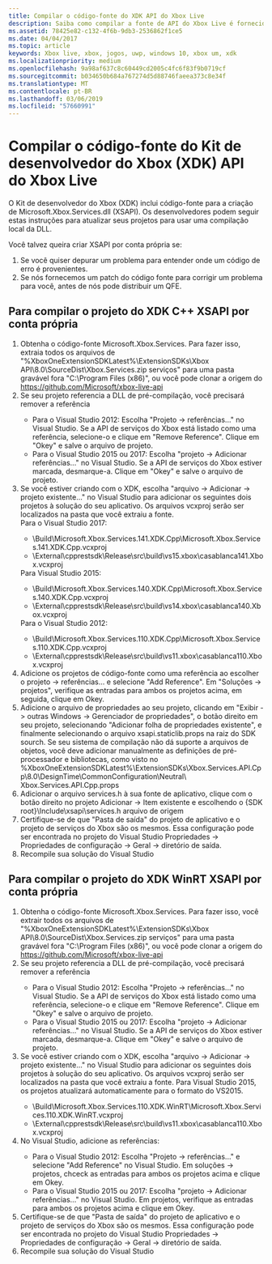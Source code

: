 ```yaml
---
title: Compilar o código-fonte do XDK API do Xbox Live
description: Saiba como compilar a fonte de API do Xbox Live é fornecida com o Kit de desenvolvedor do Xbox (XDK).
ms.assetid: 78425e82-c132-4f6b-9db3-2536862f1ce5
ms.date: 04/04/2017
ms.topic: article
keywords: Xbox live, xbox, jogos, uwp, windows 10, xbox um, xdk
ms.localizationpriority: medium
ms.openlocfilehash: 9a98af637c8c60449cd2005c4fc6f83f9b0719cf
ms.sourcegitcommit: b034650b684a767274d5d88746faeea373c8e34f
ms.translationtype: MT
ms.contentlocale: pt-BR
ms.lasthandoff: 03/06/2019
ms.locfileid: "57660991"
---
```

# <a name="compile-the-xbox-developer-kit-xdk-xbox-live-api-source"></a>Compilar o código-fonte do Kit de desenvolvedor do Xbox (XDK) API do Xbox Live

O Kit de desenvolvedor do Xbox (XDK) inclui código-fonte para a criação de Microsoft.Xbox.Services.dll (XSAPI). Os desenvolvedores podem seguir estas instruções para atualizar seus projetos para usar uma compilação local da DLL.

Você talvez queira criar XSAPI por conta própria se:
1. Se você quiser depurar um problema para entender onde um código de erro é provenientes.
1. Se nós fornecemos um patch do código fonte para corrigir um problema para você, antes de nós pode distribuir um QFE.

## <a name="to-compile-the-xdk-c-xsapi-project-for-yourself"></a>Para compilar o projeto do XDK C++ XSAPI por conta própria

<ol>
  <li> Obtenha o código-fonte Microsoft.Xbox.Services. Para fazer isso, extraia todos os arquivos de "%XboxOneExtensionSDKLatest%\ExtensionSDKs\Xbox API\8.0\SourceDist\Xbox.Services.zip serviços" para uma pasta gravável fora "C:\Program Files (x86)", ou você pode clonar a origem do <a href ="https://github.com/Microsoft/xbox-live-api">https://github.com/Microsoft/xbox-live-api</a></li>
  <li> Se seu projeto referencia a DLL de pré-compilação, você precisará remover a referência</li>
    <ul>
      <li> Para o Visual Studio 2012: Escolha "Projeto -> referências..." no Visual Studio. Se a API de serviços do Xbox está listado como uma referência, selecione-o e clique em "Remove Reference". Clique em "Okey" e salve o arquivo de projeto.</li>
      <li> Para o Visual Studio 2015 ou 2017: Escolha "projeto -> Adicionar referências..." no Visual Studio. Se a API de serviços do Xbox estiver marcada, desmarque-a. Clique em "Okey" e salve o arquivo de projeto.</li>
    </ul>
  <li> Se você estiver criando com o XDK, escolha "arquivo -> Adicionar -> projeto existente..." no Visual Studio para adicionar os seguintes dois projetos à solução do seu aplicativo. Os arquivos vcxproj serão ser localizados na pasta que você extraiu a fonte.</li>
Para o Visual Studio 2017: <ul>
      <li>\Build\Microsoft.Xbox.Services.141.XDK.Cpp\Microsoft.Xbox.Services.141.XDK.Cpp.vcxproj</li>   <li>\External\cpprestsdk\Release\src\build\vs15.xbox\casablanca141.Xbox.vcxproj</li>
    </ul>
Para Visual Studio 2015: <ul>
      <li>\Build\Microsoft.Xbox.Services.140.XDK.Cpp\Microsoft.Xbox.Services.140.XDK.Cpp.vcxproj</li> <li>\External\cpprestsdk\Release\src\build\vs14.xbox\casablanca140.Xbox.vcxproj</li>
    </ul>
Para o Visual Studio 2012: <ul>
      <li>\Build\Microsoft.Xbox.Services.110.XDK.Cpp\Microsoft.Xbox.Services.110.XDK.Cpp.vcxproj</li> <li>\External\cpprestsdk\Release\src\build\vs11.xbox\casablanca110.Xbox.vcxproj</li>
    </ul>
    <li> Adicione os projetos de código-fonte como uma referência ao escolher o projeto -> referências... e selecione "Add Reference". Em "Soluções -> projetos", verifique as entradas para ambos os projetos acima, em seguida, clique em Okey.</li>
    <li> Adicione o arquivo de propriedades ao seu projeto, clicando em "Exibir -> outras Windows -> Gerenciador de propriedades", o botão direito em seu projeto, selecionando "Adicionar folha de propriedades existente", e finalmente selecionando o arquivo xsapi.staticlib.props na raiz do SDK sourch.  Se seu sistema de compilação não dá suporte a arquivos de objetos, você deve adicionar manualmente as definições de pré-processador e bibliotecas, como visto no %XboxOneExtensionSDKLatest%\ExtensionSDKs\Xbox.Services.API.Cpp\8.0\DesignTime\CommonConfiguration\Neutral\ Xbox.Services.API.Cpp.props</li>
    <li> Adicionar o arquivo services.h à sua fonte de aplicativo, clique com o botão direito no projeto Adicionar -> Item existente e escolhendo o {SDK root}\Include\xsapi\services.h arquivo de origem</li>
    <li> Certifique-se de que "Pasta de saída" do projeto de aplicativo e o projeto de serviços do Xbox são os mesmos. Essa configuração pode ser encontrada no projeto do Visual Studio Propriedades -> Propriedades de configuração -> Geral -> diretório de saída.</li>
    <li> Recompile sua solução do Visual Studio</li>
</ol>

## <a name="to-compile-the-xdk-winrt-xsapi-project-for-yourself"></a>Para compilar o projeto do XDK WinRT XSAPI por conta própria

<ol>
  <li> Obtenha o código-fonte Microsoft.Xbox.Services. Para fazer isso, você extrair todos os arquivos de "%XboxOneExtensionSDKLatest%\ExtensionSDKs\Xbox API\8.0\SourceDist\Xbox.Services.zip serviços" para uma pasta gravável fora "C:\Program Files (x86)", ou você pode clonar a origem do <a href ="https://github.com/Microsoft/xbox-live-api">https://github.com/Microsoft/xbox-live-api</a></li>
  <li> Se seu projeto referencia a DLL de pré-compilação, você precisará remover a referência</li>
    <ul>
      <li> Para o Visual Studio 2012: Escolha "Projeto -> referências..." no Visual Studio. Se a API de serviços do Xbox está listado como uma referência, selecione-o e clique em "Remove Reference". Clique em "Okey" e salve o arquivo de projeto.</li>
      <li> Para o Visual Studio 2015 ou 2017: Escolha "projeto -> Adicionar referências..." no Visual Studio. Se a API de serviços do Xbox estiver marcada, desmarque-a. Clique em "Okey" e salve o arquivo de projeto.</li>
    </ul>
  <li> Se você estiver criando com o XDK, escolha "arquivo -> Adicionar -> projeto existente..." no Visual Studio para adicionar os seguintes dois projetos à solução do seu aplicativo. Os arquivos vcxproj serão ser localizados na pasta que você extraiu a fonte.  Para Visual Studio 2015, os projetos atualizará automaticamente para o formato do VS2015.</li>
    <ul>
      <li>\Build\Microsoft.Xbox.Services.110.XDK.WinRT\Microsoft.Xbox.Services.110.XDK.WinRT.vcxproj</li> <li>\External\cpprestsdk\Release\src\build\vs11.xbox\casablanca110.Xbox.vcxproj</li>
    </ul>
  <li> No Visual Studio, adicione as referências:</li>
    <ul>
      <li> Para o Visual Studio 2012: Escolha "Projeto -> referências..." e selecione "Add Reference" no Visual Studio. Em soluções -> projetos, chceck as entradas para ambos os projetos acima e clique em Okey.</li>
      <li> Para o Visual Studio 2015 ou 2017: Escolha "projeto -> Adicionar referências..." no Visual Studio. Em projetos, verifique as entradas para ambos os projetos acima e clique em Okey.</li>
    </ul>
  <li> Certifique-se de que "Pasta de saída" do projeto de aplicativo e o projeto de serviços do Xbox são os mesmos. Essa configuração pode ser encontrada no projeto do Visual Studio Propriedades -> Propriedades de configuração -> Geral -> diretório de saída.</li>
  <li> Recompile sua solução do Visual Studio</li>
</ol>
